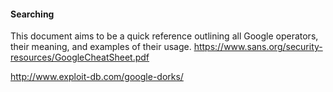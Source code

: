 
#### Searching

This document aims to be a quick reference outlining all Google operators, their meaning, and examples of their usage.
https://www.sans.org/security-resources/GoogleCheatSheet.pdf

http://www.exploit-db.com/google-dorks/
